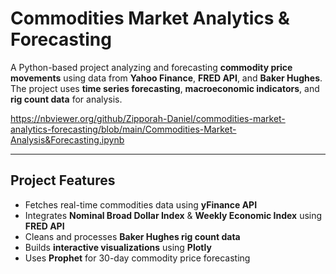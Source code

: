 # Commodities Market Analytics & Forecasting

A Python-based project analyzing and forecasting **commodity price movements** using data from **Yahoo Finance**, **FRED API**, and **Baker Hughes**.  
The project uses **time series forecasting**, **macroeconomic indicators**, and **rig count data** for analysis.

https://nbviewer.org/github/Zipporah-Daniel/commodities-market-analytics-forecasting/blob/main/Commodities-Market-Analysis&Forecasting.ipynb


---

## **Project Features**
- Fetches real-time commodities data using **yFinance API**
- Integrates **Nominal Broad Dollar Index** & **Weekly Economic Index** using **FRED API**
- Cleans and processes **Baker Hughes rig count data**
- Builds **interactive visualizations** using **Plotly**
- Uses **Prophet** for 30-day commodity price forecasting

